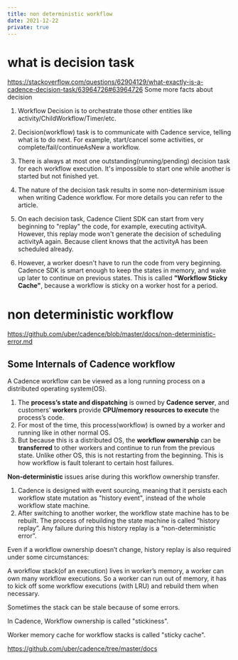```yaml
---
title: non deterministic workflow
date: 2021-12-22
private: true
---
```

# what is decision task
https://stackoverflow.com/questions/62904129/what-exactly-is-a-cadence-decision-task/63964726#63964726
Some more facts about decision
1. Workflow Decision is to orchestrate those other entities like activity/ChildWorkflow/Timer/etc.

2. Decision(workflow) task is to communicate with Cadence service, telling what is to do next. For example, start/cancel some activities, or complete/fail/continueAsNew a workflow.

3. There is always at most one outstanding(running/pending) decision task for each workflow execution. It's impossible to start one while another is started but not finished yet.

3. The nature of the decision task results in some non-determinism issue when writing Cadence workflow. For more details you can refer to the article.

4. On each decision task, Cadence Client SDK can start from very beginning to "replay" the code, for example, executing activityA. However, this replay mode won't generate the decision of scheduling activityA again. Because client knows that the activityA has been scheduled already.

5. However, a worker doesn't have to run the code from very beginning. Cadence SDK is smart enough to keep the states in memory, and wake up later to continue on previous states. This is called **"Workflow Sticky Cache"**, because a workflow is sticky on a worker host for a period.

# non deterministic workflow
https://github.com/uber/cadence/blob/master/docs/non-deterministic-error.md

## Some Internals of Cadence workflow
A Cadence workflow can be viewed as a long running process on a distributed operating system(OS). 
1. The **process’s state and dispatching** is owned by **Cadence server**, and customers’ **workers** provide **CPU/memory resources to execute** the process’s code. 
2. For most of the time, this process(workflow) is owned by a worker and running like in other normal OS. 
3. But because this is a distributed OS, the **workflow ownership** can be **transferred** to other workers and continue to run from the previous state. Unlike other OS, this is not restarting from the beginning. This is how workflow is fault tolerant to certain host failures.

**Non-deterministic** issues arise during this workflow ownership transfer. 
1. Cadence is designed with event sourcing, meaning that it persists each workflow state mutation as "history event", instead of the whole workflow state machine. 
2. After switching to another worker, the workflow state machine has to be rebuilt. The process of rebuilding the state machine is called “history replay”. Any failure during this history replay is a “non-deterministic error”.

Even if a workflow ownership doesn’t change, history replay is also required under some circumstances:

A workflow stack(of an execution) lives in worker’s memory, a worker can own many workflow executions. So a worker can run out of memory, it has to kick off some workflow executions (with LRU) and rebuild them when necessary.

Sometimes the stack can be stale because of some errors.

In Cadence, Workflow ownership is called "stickiness".

Worker memory cache for workflow stacks is called "sticky cache".

https://github.com/uber/cadence/tree/master/docs